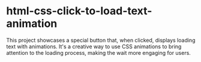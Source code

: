 # html-css-click-to-load-text-animation
 This project showcases a special button that, when clicked, displays loading text with animations. It's a creative way to use CSS animations to bring attention to the loading process, making the wait more engaging for users.
